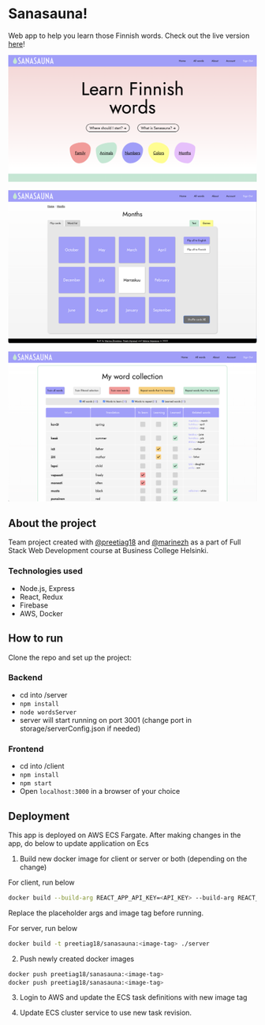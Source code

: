 # Sanasauna!

Web app to help you learn those Finnish words. Check out the live version [here](http://sanasauna-balancer-646478718.us-east-1.elb.amazonaws.com/)!

![Screenshot](screenshot_home.png)

![Screenshot](screenshot_topic.png)


![Screenshot](screenshot_account.png)

## About the project

Team project created with [@preetiag18](https://github.com/preetiag18) and [@marinezh](https://github.com/marinezh) as a part of Full Stack Web Development course at Business College Helsinki.

### Technologies used

- Node.js, Express
- React, Redux
- Firebase
- AWS, Docker

## How to run

Clone the repo and set up the project:

### Backend

- cd into /server
- `npm install`
- `node wordsServer`
- server will start running on port 3001 (change port in storage/serverConfig.json if needed)

### Frontend

- cd into /client
- `npm install`
- `npm start`
- Open `localhost:3000` in a browser of your choice

## Deployment

This app is deployed on AWS ECS Fargate. After making changes in the app, do below to update application on Ecs

1. Build new docker image for client or server or both (depending on the change)

For client, run below

```bash
docker build --build-arg REACT_APP_API_KEY=<API_KEY> --build-arg REACT_APP_AUTH_DOMAIN=<domain> --build-arg REACT_APP_DATABASE_URL=<database url> --build-arg REACT_APP_PROJECT_ID=<project id> --build-arg REACT_APP_APP_ID=<app id> --build-arg REACT_APP_STORAGE_BUCKET=<storage bucker> -t preetiag18/sanasauna:<image-tag> ./client
```

Replace the placeholder args and image tag before running.

For server, run below

```bash
docker build -t preetiag18/sanasauna:<image-tag> ./server
```

2. Push newly created docker images

```bash
docker push preetiag18/sanasauna:<image-tag>
docker push preetiag18/sanasauna:<image-tag>
```

3. Login to AWS and update the ECS task definitions with new image tag

4. Update ECS cluster service to use new task revision.
